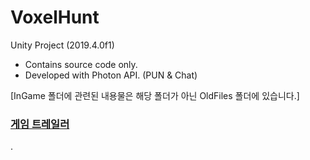 # VoxelHunt
 Unity Project (2019.4.0f1)

* Contains source code only.
* Developed with Photon API. (PUN & Chat) 

[InGame 폴더에 관련된 내용물은 해당 폴더가 아닌 OldFiles 폴더에 있습니다.]

### [게임 트레일러](https://youtu.be/cdzPk5aDtPc)
.
